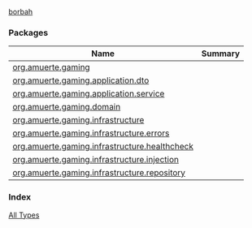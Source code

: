 [borbah](./index.md)

### Packages

| Name | Summary |
|---|---|
| [org.amuerte.gaming](org.amuerte.gaming/index.md) |  |
| [org.amuerte.gaming.application.dto](org.amuerte.gaming.application.dto/index.md) |  |
| [org.amuerte.gaming.application.service](org.amuerte.gaming.application.service/index.md) |  |
| [org.amuerte.gaming.domain](org.amuerte.gaming.domain/index.md) |  |
| [org.amuerte.gaming.infrastructure](org.amuerte.gaming.infrastructure/index.md) |  |
| [org.amuerte.gaming.infrastructure.errors](org.amuerte.gaming.infrastructure.errors/index.md) |  |
| [org.amuerte.gaming.infrastructure.healthcheck](org.amuerte.gaming.infrastructure.healthcheck/index.md) |  |
| [org.amuerte.gaming.infrastructure.injection](org.amuerte.gaming.infrastructure.injection/index.md) |  |
| [org.amuerte.gaming.infrastructure.repository](org.amuerte.gaming.infrastructure.repository/index.md) |  |

### Index

[All Types](alltypes/index.md)